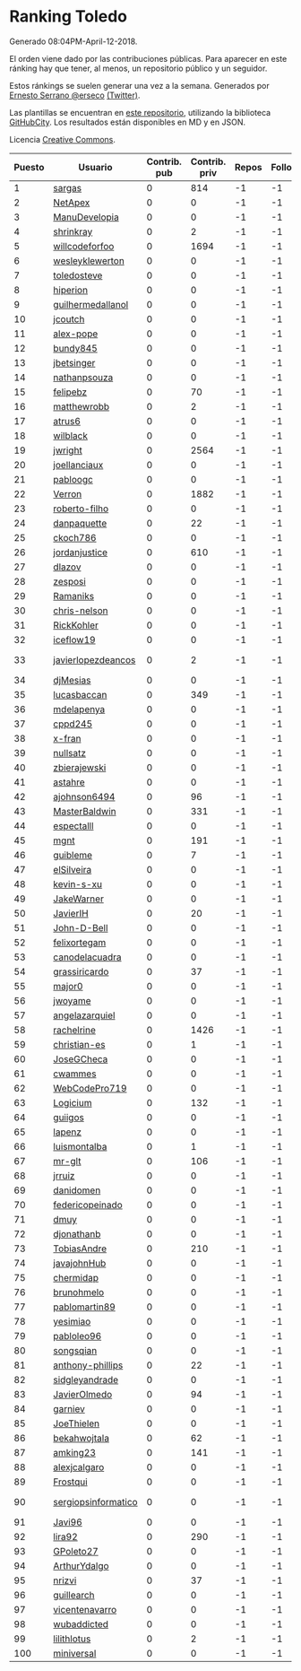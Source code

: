 # Ranking Toledo

Generado 08:04PM-April-12-2018.

El orden viene dado por las contribuciones públicas. Para aparecer en este ránking hay que tener, al menos, un repositorio público y un seguidor.

Estos ránkings se suelen generar una vez a la semana. Generados por [Ernesto Serrano @erseco](https://github.com/erseco/) [(Twitter)](https://twitter.com/erseco).

Las plantillas se encuentran en [este repositorio](https://github.com/iblancasa/GH-Spanish-Ranking), utilizando la biblioteca [GitHubCity](https://github.com/iblancasa/GitHubCity). Los resultados están disponibles en MD y en JSON.

Licencia [Creative Commons](https://creativecommons.org/licenses/by/4.0/).

| Puesto   |  Usuario  | Contrib. pub | Contrib. priv |Repos| Followers | Desde |  Avatar  |
|----------|-----------|--------------|---------------|-----|-----------|-------|----------|
|1|[sargas](https://github.com/sargas)|0|814|-1|-1||![sargas]()|
|2|[NetApex](https://github.com/NetApex)|0|0|-1|-1||![NetApex]()|
|3|[ManuDevelopia](https://github.com/ManuDevelopia)|0|0|-1|-1||![ManuDevelopia]()|
|4|[shrinkray](https://github.com/shrinkray)|0|2|-1|-1||![shrinkray]()|
|5|[willcodeforfoo](https://github.com/willcodeforfoo)|0|1694|-1|-1||![willcodeforfoo]()|
|6|[wesleyklewerton](https://github.com/wesleyklewerton)|0|0|-1|-1||![wesleyklewerton]()|
|7|[toledosteve](https://github.com/toledosteve)|0|0|-1|-1||![toledosteve]()|
|8|[hiperion](https://github.com/hiperion)|0|0|-1|-1||![hiperion]()|
|9|[guilhermedallanol](https://github.com/guilhermedallanol)|0|0|-1|-1||![guilhermedallanol]()|
|10|[jcoutch](https://github.com/jcoutch)|0|0|-1|-1||![jcoutch]()|
|11|[alex-pope](https://github.com/alex-pope)|0|0|-1|-1||![alex-pope]()|
|12|[bundy845](https://github.com/bundy845)|0|0|-1|-1||![bundy845]()|
|13|[jbetsinger](https://github.com/jbetsinger)|0|0|-1|-1||![jbetsinger]()|
|14|[nathanpsouza](https://github.com/nathanpsouza)|0|0|-1|-1||![nathanpsouza]()|
|15|[felipebz](https://github.com/felipebz)|0|70|-1|-1||![felipebz]()|
|16|[matthewrobb](https://github.com/matthewrobb)|0|2|-1|-1||![matthewrobb]()|
|17|[atrus6](https://github.com/atrus6)|0|0|-1|-1||![atrus6]()|
|18|[wilblack](https://github.com/wilblack)|0|0|-1|-1||![wilblack]()|
|19|[jwright](https://github.com/jwright)|0|2564|-1|-1||![jwright]()|
|20|[joellanciaux](https://github.com/joellanciaux)|0|0|-1|-1||![joellanciaux]()|
|21|[pabloogc](https://github.com/pabloogc)|0|0|-1|-1||![pabloogc]()|
|22|[Verron](https://github.com/Verron)|0|1882|-1|-1||![Verron]()|
|23|[roberto-filho](https://github.com/roberto-filho)|0|0|-1|-1||![roberto-filho]()|
|24|[danpaquette](https://github.com/danpaquette)|0|22|-1|-1||![danpaquette]()|
|25|[ckoch786](https://github.com/ckoch786)|0|0|-1|-1||![ckoch786]()|
|26|[jordanjustice](https://github.com/jordanjustice)|0|610|-1|-1||![jordanjustice]()|
|27|[dlazov](https://github.com/dlazov)|0|0|-1|-1||![dlazov]()|
|28|[zesposi](https://github.com/zesposi)|0|0|-1|-1||![zesposi]()|
|29|[Ramaniks](https://github.com/Ramaniks)|0|0|-1|-1||![Ramaniks]()|
|30|[chris-nelson](https://github.com/chris-nelson)|0|0|-1|-1||![chris-nelson]()|
|31|[RickKohler](https://github.com/RickKohler)|0|0|-1|-1||![RickKohler]()|
|32|[iceflow19](https://github.com/iceflow19)|0|0|-1|-1||![iceflow19]()|
|33|[javierlopezdeancos](https://github.com/javierlopezdeancos)|0|2|-1|-1||![javierlopezdeancos]()|
|34|[djMesias](https://github.com/djMesias)|0|0|-1|-1||![djMesias]()|
|35|[lucasbaccan](https://github.com/lucasbaccan)|0|349|-1|-1||![lucasbaccan]()|
|36|[mdelapenya](https://github.com/mdelapenya)|0|0|-1|-1||![mdelapenya]()|
|37|[cppd245](https://github.com/cppd245)|0|0|-1|-1||![cppd245]()|
|38|[x-fran](https://github.com/x-fran)|0|0|-1|-1||![x-fran]()|
|39|[nullsatz](https://github.com/nullsatz)|0|0|-1|-1||![nullsatz]()|
|40|[zbierajewski](https://github.com/zbierajewski)|0|0|-1|-1||![zbierajewski]()|
|41|[astahre](https://github.com/astahre)|0|0|-1|-1||![astahre]()|
|42|[ajohnson6494](https://github.com/ajohnson6494)|0|96|-1|-1||![ajohnson6494]()|
|43|[MasterBaldwin](https://github.com/MasterBaldwin)|0|331|-1|-1||![MasterBaldwin]()|
|44|[espectalll](https://github.com/espectalll)|0|0|-1|-1||![espectalll]()|
|45|[mgnt](https://github.com/mgnt)|0|191|-1|-1||![mgnt]()|
|46|[guibleme](https://github.com/guibleme)|0|7|-1|-1||![guibleme]()|
|47|[elSilveira](https://github.com/elSilveira)|0|0|-1|-1||![elSilveira]()|
|48|[kevin-s-xu](https://github.com/kevin-s-xu)|0|0|-1|-1||![kevin-s-xu]()|
|49|[JakeWarner](https://github.com/JakeWarner)|0|0|-1|-1||![JakeWarner]()|
|50|[JavierIH](https://github.com/JavierIH)|0|20|-1|-1||![JavierIH]()|
|51|[John-D-Bell](https://github.com/John-D-Bell)|0|0|-1|-1||![John-D-Bell]()|
|52|[felixortegam](https://github.com/felixortegam)|0|0|-1|-1||![felixortegam]()|
|53|[canodelacuadra](https://github.com/canodelacuadra)|0|0|-1|-1||![canodelacuadra]()|
|54|[grassiricardo](https://github.com/grassiricardo)|0|37|-1|-1||![grassiricardo]()|
|55|[major0](https://github.com/major0)|0|0|-1|-1||![major0]()|
|56|[jwoyame](https://github.com/jwoyame)|0|0|-1|-1||![jwoyame]()|
|57|[angelazarquiel](https://github.com/angelazarquiel)|0|0|-1|-1||![angelazarquiel]()|
|58|[rachelrine](https://github.com/rachelrine)|0|1426|-1|-1||![rachelrine]()|
|59|[christian-es](https://github.com/christian-es)|0|1|-1|-1||![christian-es]()|
|60|[JoseGCheca](https://github.com/JoseGCheca)|0|0|-1|-1||![JoseGCheca]()|
|61|[cwammes](https://github.com/cwammes)|0|0|-1|-1||![cwammes]()|
|62|[WebCodePro719](https://github.com/WebCodePro719)|0|0|-1|-1||![WebCodePro719]()|
|63|[Logicium](https://github.com/Logicium)|0|132|-1|-1||![Logicium]()|
|64|[guiigos](https://github.com/guiigos)|0|0|-1|-1||![guiigos]()|
|65|[lapenz](https://github.com/lapenz)|0|0|-1|-1||![lapenz]()|
|66|[luismontalba](https://github.com/luismontalba)|0|1|-1|-1||![luismontalba]()|
|67|[mr-glt](https://github.com/mr-glt)|0|106|-1|-1||![mr-glt]()|
|68|[jrruiz](https://github.com/jrruiz)|0|0|-1|-1||![jrruiz]()|
|69|[danidomen](https://github.com/danidomen)|0|0|-1|-1||![danidomen]()|
|70|[federicopeinado](https://github.com/federicopeinado)|0|0|-1|-1||![federicopeinado]()|
|71|[dmuy](https://github.com/dmuy)|0|0|-1|-1||![dmuy]()|
|72|[djonathanb](https://github.com/djonathanb)|0|0|-1|-1||![djonathanb]()|
|73|[TobiasAndre](https://github.com/TobiasAndre)|0|210|-1|-1||![TobiasAndre]()|
|74|[javajohnHub](https://github.com/javajohnHub)|0|0|-1|-1||![javajohnHub]()|
|75|[chermidap](https://github.com/chermidap)|0|0|-1|-1||![chermidap]()|
|76|[brunohmelo](https://github.com/brunohmelo)|0|0|-1|-1||![brunohmelo]()|
|77|[pablomartin89](https://github.com/pablomartin89)|0|0|-1|-1||![pablomartin89]()|
|78|[yesimiao](https://github.com/yesimiao)|0|0|-1|-1||![yesimiao]()|
|79|[pabloleo96](https://github.com/pabloleo96)|0|0|-1|-1||![pabloleo96]()|
|80|[songsqian](https://github.com/songsqian)|0|0|-1|-1||![songsqian]()|
|81|[anthony-phillips](https://github.com/anthony-phillips)|0|22|-1|-1||![anthony-phillips]()|
|82|[sidgleyandrade](https://github.com/sidgleyandrade)|0|0|-1|-1||![sidgleyandrade]()|
|83|[JavierOlmedo](https://github.com/JavierOlmedo)|0|94|-1|-1||![JavierOlmedo]()|
|84|[garniev](https://github.com/garniev)|0|0|-1|-1||![garniev]()|
|85|[JoeThielen](https://github.com/JoeThielen)|0|0|-1|-1||![JoeThielen]()|
|86|[bekahwojtala](https://github.com/bekahwojtala)|0|62|-1|-1||![bekahwojtala]()|
|87|[amking23](https://github.com/amking23)|0|141|-1|-1||![amking23]()|
|88|[alexjcalgaro](https://github.com/alexjcalgaro)|0|0|-1|-1||![alexjcalgaro]()|
|89|[Frostqui](https://github.com/Frostqui)|0|0|-1|-1||![Frostqui]()|
|90|[sergiopsinformatico](https://github.com/sergiopsinformatico)|0|0|-1|-1||![sergiopsinformatico]()|
|91|[Javi96](https://github.com/Javi96)|0|0|-1|-1||![Javi96]()|
|92|[lira92](https://github.com/lira92)|0|290|-1|-1||![lira92]()|
|93|[GPoleto27](https://github.com/GPoleto27)|0|0|-1|-1||![GPoleto27]()|
|94|[ArthurYdalgo](https://github.com/ArthurYdalgo)|0|0|-1|-1||![ArthurYdalgo]()|
|95|[nrizvi](https://github.com/nrizvi)|0|37|-1|-1||![nrizvi]()|
|96|[guillearch](https://github.com/guillearch)|0|0|-1|-1||![guillearch]()|
|97|[vicentenavarro](https://github.com/vicentenavarro)|0|0|-1|-1||![vicentenavarro]()|
|98|[wubaddicted](https://github.com/wubaddicted)|0|0|-1|-1||![wubaddicted]()|
|99|[lilithlotus](https://github.com/lilithlotus)|0|2|-1|-1||![lilithlotus]()|
|100|[miniversal](https://github.com/miniversal)|0|0|-1|-1||![miniversal]()|
